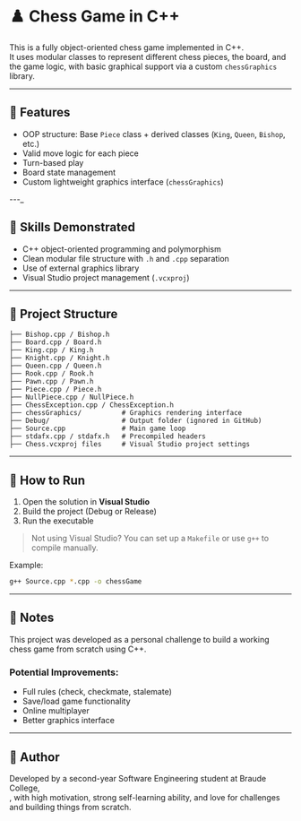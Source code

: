 
# ♟️ Chess Game in C++

This is a fully object-oriented chess game implemented in C++.  
It uses modular classes to represent different chess pieces, the board, and the game logic, with basic graphical support via a custom `chessGraphics` library.

---

## 🎯 Features
- OOP structure: Base `Piece` class + derived classes (`King`, `Queen`, `Bishop`, etc.)
- Valid move logic for each piece
- Turn-based play
- Board state management
- Custom lightweight graphics interface (`chessGraphics`)

---_

## 🧠 Skills Demonstrated
- C++ object-oriented programming and polymorphism
- Clean modular file structure with `.h` and `.cpp` separation
- Use of external graphics library
- Visual Studio project management (`.vcxproj`)

---

## 📁 Project Structure

```
├── Bishop.cpp / Bishop.h
├── Board.cpp / Board.h
├── King.cpp / King.h
├── Knight.cpp / Knight.h
├── Queen.cpp / Queen.h
├── Rook.cpp / Rook.h
├── Pawn.cpp / Pawn.h
├── Piece.cpp / Piece.h
├── NullPiece.cpp / NullPiece.h
├── ChessException.cpp / ChessException.h
├── chessGraphics/          # Graphics rendering interface
├── Debug/                  # Output folder (ignored in GitHub)
├── Source.cpp              # Main game loop
├── stdafx.cpp / stdafx.h   # Precompiled headers
├── Chess.vcxproj files     # Visual Studio project settings
```

---

## 🚀 How to Run

1. Open the solution in **Visual Studio**
2. Build the project (Debug or Release)
3. Run the executable

> Not using Visual Studio? You can set up a `Makefile` or use `g++` to compile manually.

Example:
```bash
g++ Source.cpp *.cpp -o chessGame
```

---

## 📌 Notes
This project was developed as a personal challenge to build a working chess game from scratch using C++.

### Potential Improvements:
- Full rules (check, checkmate, stalemate)
- Save/load game functionality
- Online multiplayer
- Better graphics interface

---

## 👤 Author

Developed by a second-year Software Engineering student at Braude College,  
, with high motivation, strong self-learning ability, and love for challenges and building things from scratch.
